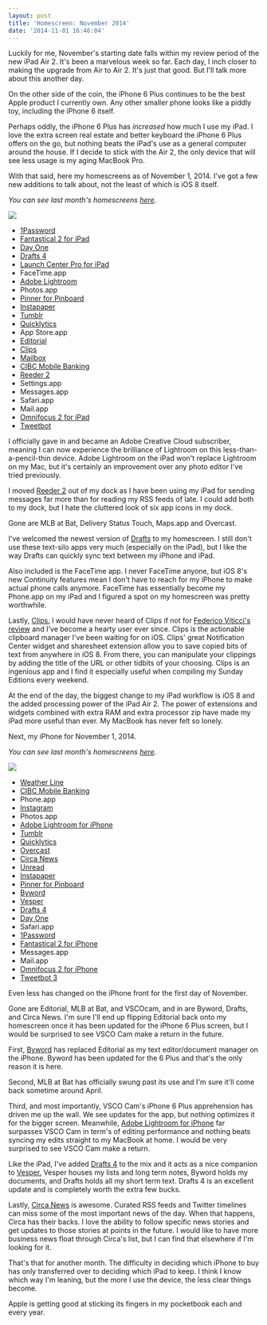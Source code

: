 ```yaml
---
layout: post
title: 'Homescreen: November 2014'
date: '2014-11-01 16:46:04'
---
```


Luckily for me, November's starting date falls within my review period of the new iPad Air 2. It's been a marvelous week so far. Each day, I inch closer to making the upgrade from Air to Air 2. It's just that good. But I'll talk more about this another day. 

On the other side of the coin, the iPhone 6 Plus continues to be the best Apple product I currently own. Any other smaller phone looks like a piddly toy, including the iPhone 6 itself.

Perhaps oddly, the iPhone 6 Plus has *increased* how much I use my iPad. I love the extra screen real estate and better keyboard the iPhone 6 Plus offers on the go, but nothing beats the iPad's use as a general computer around the house. If I decide to stick with the Air 2, the only device that will see less usage is my aging MacBook Pro. 

With that said, here  my homescreens as of November 1, 2014. I've got a few new additions to talk about, not the least of which is iOS 8 itself. 

*You can see last month's homescreens [here](http://www.thenewsprint.co/2014/10/01/homescreen-october-2014/).*

![](http://static.thenewsprint.co/media/2014/10/November-Homescreen.jpg)

* [1Password](https://itunes.apple.com/ca/app/1password-password-manager/id568903335?mt=8&uo=4&at=1l3v5At)
* [Fantastical 2 for iPad](https://itunes.apple.com/ca/app/fantastical-2-for-ipad-calendar/id830708155?mt=8&uo=4&at=1l3v5At)
* [Day One](https://itunes.apple.com/ca/app/day-one-journal-diary/id421706526?mt=8&uo=4&at=1l3v5At)
* [Drafts 4](https://itunes.apple.com/ca/app/drafts-4-quickly-capture-notes/id905337691?mt=8&uo=4&at=1l3v5At)
* [Launch Center Pro for iPad](https://itunes.apple.com/ca/app/launch-center-pro-for-ipad/id799664902?mt=8&uo=4&at=1l3v5At)
* FaceTime.app
* [Adobe Lightroom](https://itunes.apple.com/ca/app/adobe-lightroom/id804177739?mt=8&uo=4&at=1l3v5At)
* Photos.app
* [Pinner for Pinboard](https://itunes.apple.com/ca/app/pinner-for-pinboard/id591613202?mt=8&uo=4&at=1l3v5At)
* [Instapaper](https://itunes.apple.com/ca/app/instapaper/id288545208?mt=8&uo=4&at=1l3v5At)
* [Tumblr](https://itunes.apple.com/ca/app/tumblr/id305343404?mt=8&uo=4&at=1l3v5At)
* [Quicklytics](https://itunes.apple.com/ca/app/quicklytics-google-analytics/id354890919?mt=8&uo=4&at=1l3v5At)
* App Store.app
* [Editorial](https://itunes.apple.com/ca/app/editorial/id673907758?mt=8&uo=4&at=1l3v5At)
* [Clips](https://itunes.apple.com/ca/app/clips-copy-paste-anywhere/id917638056?mt=8&uo=4&at=1l3v5At)
* [Mailbox](https://itunes.apple.com/ca/app/mailbox/id576502633?mt=8&uo=4&at=1l3v5At)
* [CIBC Mobile Banking](https://itunes.apple.com/ca/app/cibc-mobile-banking/id351448953?mt=8&uo=4&at=1l3v5At)
* [Reeder 2](https://itunes.apple.com/ca/app/reeder-2/id697846300?mt=8&uo=4&at=1l3v5At)
* Settings.app
* Messages.app
* Safari.app
* Mail.app
* [Omnifocus 2 for iPad](https://itunes.apple.com/ca/app/omnifocus-2-for-ipad/id904071710?mt=8&uo=4&at=1l3v5At)
* [Tweetbot](https://itunes.apple.com/ca/app/tweetbot-for-twitter-ipad/id498801050?mt=8&uo=4&at=1l3v5At)

I officially gave in and became an Adobe Creative Cloud subscriber, meaning I can now experience the brilliance of Lightroom on this less-than-a-pencil-thin device. Adobe Lightroom on the iPad won't replace Lightroom on my Mac, but it's certainly an improvement over any photo editor I've tried previously.

I moved [Reeder 2](https://itunes.apple.com/ca/app/reeder-2/id697846300?mt=8&uo=4&at=1l3v5At) out of my dock as I have been using my iPad for sending messages far more than for reading my RSS feeds of late. I could add both to my dock, but I hate the cluttered look of six app icons in my dock. 

Gone are MLB at Bat, Delivery Status Touch, Maps.app and Overcast.

I've welcomed the newest version of [Drafts](https://itunes.apple.com/ca/app/drafts-4-quickly-capture-notes/id905337691?mt=8&uo=4&at=1l3v5At) to my homescreen. I still don't use these text-silo apps very much (especially on the iPad), but I like the way Drafts can quickly sync text between my iPhone and iPad.

Also included is the FaceTime app. I never FaceTime anyone, but iOS 8's new Continuity features mean I don't have to reach for my iPhone to make actual phone calls anymore. FaceTime has essentially become my Phone.app on my iPad and I figured a spot on my homescreen was pretty worthwhile. 

Lastly, [Clips.](https://itunes.apple.com/ca/app/clips-copy-paste-anywhere/id917638056?mt=8&uo=4&at=1l3v5At) I would have never heard of Clips if not for [Federico Viticci's review](http://www.macstories.net/reviews/clips-review-actionable-clipboard-management-for-ios-8/) and I've become a hearty user ever since. Clips is the actionable clipboard manager I've been waiting for on iOS. Clips' great Notification Center widget and sharesheet extension allow you to save copied bits of text from anywhere in iOS 8. From there, you can manipulate your clippings by adding the title of the URL or other tidbits of your choosing. Clips is an ingenious app and I find it especially useful when compiling my Sunday Editions every weekend. 

At the end of the day, the biggest change to my iPad workflow is iOS 8 and the added processing power of the iPad Air 2. The power of extensions and widgets combined with extra RAM and extra processor zip have made my iPad more useful than ever. My MacBook has never felt so lonely. 

Next, my iPhone for November 1, 2014.

*You can see last month's homescreens [here](http://www.thenewsprint.co/2014/10/01/homescreen-october-2014/).*

![](http://static.thenewsprint.co/media/2014/11/November-iPhone-Homescreen.jpg)

* [Weather Line](https://itunes.apple.com/ca/app/weather-line-accurate-forecast/id715319015?mt=8&uo=4&at=1l3v5At)
* [CIBC Mobile Banking](https://itunes.apple.com/ca/app/cibc-mobile-banking/id351448953?mt=8&uo=4&at=1l3v5At)
* Phone.app
* [Instagram](https://itunes.apple.com/ca/app/instagram/id389801252?mt=8&uo=4&at=1l3v5At)
* Photos.app
* [Adobe Lightroom for iPhone](https://itunes.apple.com/ca/app/adobe-lightroom-for-iphone/id878783582?mt=8&uo=4&at=1l3v5At)
* [Tumblr](https://itunes.apple.com/ca/app/tumblr/id305343404?mt=8&uo=4&at=1l3v5At)
* [Quicklytics](https://itunes.apple.com/ca/app/quicklytics-google-analytics/id354890919?mt=8&uo=4&at=1l3v5At)
* [Overcast](https://itunes.apple.com/ca/app/overcast-podcast-player/id888422857?mt=8&uo=4&at=1l3v5At)
* [Circa News](https://itunes.apple.com/ca/app/circa-news/id517114354?mt=8&uo=4&at=1l3v5At)
* [Unread](https://itunes.apple.com/ca/app/unread-an-rss-reader/id754143884?mt=8&uo=4&at=1l3v5At)
* [Instapaper](https://itunes.apple.com/ca/app/instapaper/id288545208?mt=8&uo=4&at=1l3v5At)
* [Pinner for Pinboard](https://itunes.apple.com/ca/app/pinner-for-pinboard/id591613202?mt=8&uo=4&at=1l3v5At)
* [Byword](https://itunes.apple.com/ca/app/byword/id482063361?mt=8&uo=4&at=1l3v5At)
* [Vesper](https://itunes.apple.com/ca/app/vesper/id655895325?mt=8&uo=4&at=1l3v5At)
* [Drafts 4](https://itunes.apple.com/ca/app/drafts-4-quickly-capture-notes/id905337691?mt=8&uo=4&at=1l3v5At)
* [Day One](https://itunes.apple.com/ca/app/day-one-journal-diary/id421706526?mt=8&uo=4&at=1l3v5At)
* Safari.app
* [1Password](https://itunes.apple.com/ca/app/1password-password-manager/id568903335?mt=8&uo=4&at=1l3v5At)
* [Fantastical 2 for iPhone](https://itunes.apple.com/ca/app/fantastical-2-for-iphone-calendar/id718043190?mt=8&uo=4&at=1l3v5At)
* Messages.app
* Mail.app
* [Omnifocus 2 for iPhone](https://itunes.apple.com/ca/app/omnifocus-2-for-iphone/id690305341?mt=8&uo=4&at=1l3v5At)
* [Tweetbot 3](https://itunes.apple.com/ca/app/tweetbot-3-for-twitter-iphone/id722294701?mt=8&uo=4&at=1l3v5At)

Even less has changed on the iPhone front for the first day of November. 

Gone are Editorial, MLB at Bat, and VSCOcam, and in are Byword, Drafts, and Circa News. I'm sure I'll end up flipping Editorial back onto my homescreen once it has been updated for the iPhone 6 Plus screen, but I would be surprised to see VSCO Cam make a return in the future.

First, [Byword](https://itunes.apple.com/ca/app/byword/id482063361?mt=8&uo=4&at=1l3v5At) has replaced Editorial as my text editor/document manager on the iPhone. Byword has been updated for the 6 Plus and that's the only reason it is here. 

Second, MLB at Bat has officially swung past its use and I'm sure it'll come back sometime around April. 

Third, and most importantly, VSCO Cam's iPhone 6 Plus apprehension has driven me up the wall. We see updates for the app, but nothing optimizes it for the bigger screen. Meanwhile, [Adobe Lightroom for iPhone](https://itunes.apple.com/ca/app/adobe-lightroom-for-iphone/id878783582?mt=8&uo=4&at=1l3v5At) far surpasses VSCO Cam in term's of editing performance and nothing beats syncing my edits straight to my MacBook at home. I would be very surprised to see VSCO Cam make a return. 

Like the iPad, I've added [Drafts 4](https://itunes.apple.com/ca/app/drafts-4-quickly-capture-notes/id905337691?mt=8&uo=4&at=1l3v5At) to the mix and it acts as a nice companion to [Vesper.](https://itunes.apple.com/ca/app/vesper/id655895325?mt=8&uo=4&at=1l3v5At) Vesper houses my lists and long term notes, Byword holds my documents, and Drafts holds all my short term text. Drafts 4 is an excellent update and is completely worth the extra few bucks. 

Lastly, [Circa News](https://itunes.apple.com/ca/app/circa-news/id517114354?mt=8&uo=4&at=1l3v5At) is awesome. Curated RSS feeds and Twitter timelines can miss some of the most important news of the day. When that happens, Circa has their backs. I love the ability to follow specific news stories and get updates to those stories at points in the future. I would like to have more business news float through Circa's list, but I can find that elsewhere if I'm looking for it.

That's that for another month. The difficulty in deciding which iPhone to buy has only transferred over to deciding which iPad to keep. I think I know which way I'm leaning, but the more I use the device, the less clear things become.

Apple is getting good at sticking its fingers in my pocketbook each and every year. 